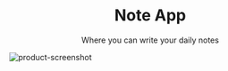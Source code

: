 <h1 align="center">Note App</h1>
<p align="center">Where you can write your daily notes</p>

![product-screenshot](https://live.staticflickr.com/65535/51504148599_e965349251_k.jpg)
